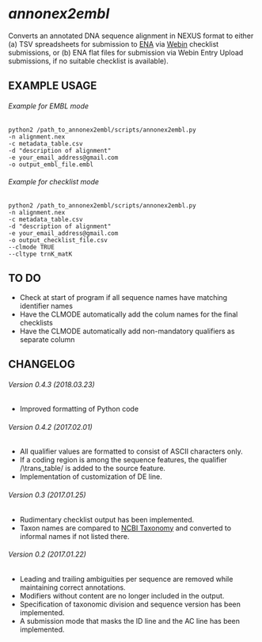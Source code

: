 *annonex2embl*
===================

Converts an annotated DNA sequence alignment in NEXUS format to either 
(a) TSV spreadsheets for submission to [ENA](http://www.ebi.ac.uk/ena) via [Webin](https://www.ebi.ac.uk/ena/submit/sra/#home) checklist submissions, or
(b) ENA flat files for submission via Webin Entry Upload submissions, if no suitable checklist is available).


EXAMPLE USAGE
-------------

###### Example for EMBL mode

```
python2 /path_to_annonex2embl/scripts/annonex2embl.py
-n alignment.nex
-c metadata_table.csv
-d "description of alignment"
-e your_email_address@gmail.com
-o output_embl_file.embl
```

###### Example for checklist mode

```
python2 /path_to_annonex2embl/scripts/annonex2embl.py
-n alignment.nex
-c metadata_table.csv
-d "description of alignment"
-e your_email_address@gmail.com
-o output_checklist_file.csv
--clmode TRUE
--cltype trnK_matK
```


TO DO
-----
* Check at start of program if all sequence names have matching identifier names
* Have the CLMODE automatically add the colum names for the final checklists
* Have the CLMODE automatically add non-mandatory qualifiers as separate column


CHANGELOG
---------
###### Version 0.4.3 (2018.03.23)
* Improved formatting of Python code
###### Version 0.4.2 (2017.02.01)
* All qualifier values are formatted to consist of ASCII characters only.
* If a coding region is among the sequence features, the qualifier /\trans_table/ is added to the source feature.
* Implementation of customization of DE line.
###### Version 0.3 (2017.01.25)
* Rudimentary checklist output has been implemented.
* Taxon names are compared to [NCBI Taxonomy](https://www.ncbi.nlm.nih.gov/taxonomy) and converted to informal names if not listed there.
###### Version 0.2 (2017.01.22)
* Leading and trailing ambiguities per sequence are removed while maintaining correct annotations.
* Modifiers without content are no longer included in the output.
* Specification of taxonomic division and sequence version has been implemented.
* A submission mode that masks the ID line and the AC line has been implemented.
